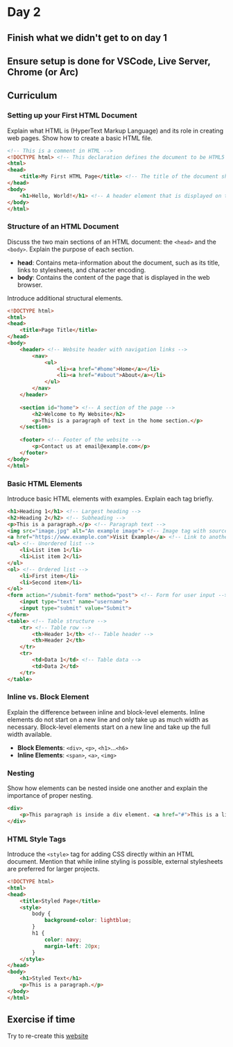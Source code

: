 # Day 2

## Finish what we didn't get to on day 1

## Ensure setup is done for VSCode, Live Server, Chrome (or Arc)

## Curriculum

### Setting up your First HTML Document

Explain what HTML is (HyperText Markup Language) and its role in creating web pages. Show how to create a basic HTML file.

```html
<!-- This is a comment in HTML -->
<!DOCTYPE html> <!-- This declaration defines the document to be HTML5 -->
<html>
<head>
    <title>My First HTML Page</title> <!-- The title of the document shown in browser tab -->
</head>
<body>
    <h1>Hello, World!</h1> <!-- A header element that is displayed on the web page -->
</body>
</html>
```

### Structure of an HTML Document

Discuss the two main sections of an HTML document: the `<head>` and the `<body>`. Explain the purpose of each section.

- **head**: Contains meta-information about the document, such as its title, links to stylesheets, and character encoding.
- **body**: Contains the content of the page that is displayed in the web browser.

Introduce additional structural elements.

```html
<!DOCTYPE html>
<html>
<head>
    <title>Page Title</title>
</head>
<body>
    <header> <!-- Website header with navigation links -->
        <nav>
            <ul>
                <li><a href="#home">Home</a></li>
                <li><a href="#about">About</a></li>
            </ul>
        </nav>
    </header>
    
    <section id="home"> <!-- A section of the page -->
        <h2>Welcome to My Website</h2>
        <p>This is a paragraph of text in the home section.</p>
    </section>
    
    <footer> <!-- Footer of the website -->
        <p>Contact us at email@example.com</p>
    </footer>
</body>
</html>
```

### Basic HTML Elements

Introduce basic HTML elements with examples. Explain each tag briefly.

```html
<h1>Heading 1</h1> <!-- Largest heading -->
<h2>Heading 2</h2> <!-- Subheading -->
<p>This is a paragraph.</p> <!-- Paragraph text -->
<img src="image.jpg" alt="An example image"> <!-- Image tag with source and alt text -->
<a href="https://www.example.com">Visit Example</a> <!-- Link to another web page -->
<ul> <!-- Unordered list -->
    <li>List item 1</li>
    <li>List item 2</li>
</ul>
<ol> <!-- Ordered list -->
    <li>First item</li>
    <li>Second item</li>
</ol>
<form action="/submit-form" method="post"> <!-- Form for user input -->
    <input type="text" name="username">
    <input type="submit" value="Submit">
</form>
<table> <!-- Table structure -->
    <tr> <!-- Table row -->
        <th>Header 1</th> <!-- Table header -->
        <th>Header 2</th>
    </tr>
    <tr>
        <td>Data 1</td> <!-- Table data -->
        <td>Data 2</td>
    </tr>
</table>
```

### Inline vs. Block Element

Explain the difference between inline and block-level elements. Inline elements do not start on a new line and only take up as much width as necessary. Block-level elements start on a new line and take up the full width available.

- **Block Elements**: `<div>`, `<p>`, `<h1>`...`<h6>`
- **Inline Elements**: `<span>`, `<a>`, `<img>`

### Nesting

Show how elements can be nested inside one another and explain the importance of proper nesting.

```html
<div>
    <p>This paragraph is inside a div element. <a href="#">This is a link</a>.</p>
</div>
```

### HTML Style Tags

Introduce the `<style>` tag for adding CSS directly within an HTML document. Mention that while inline styling is possible, external stylesheets are preferred for larger projects.

```html
<!DOCTYPE html>
<html>
<head>
    <title>Styled Page</title>
    <style>
        body {
            background-color: lightblue;
        }
        h1 {
            color: navy;
            margin-left: 20px;
        }
    </style>
</head>
<body>
    <h1>Styled Text</h1>
    <p>This is a paragraph.</p>
</body>
</html>
```

## Exercise if time

Try to re-create this [website](https://en.wikipedia.org/wiki/Tim_Berners-Lee)